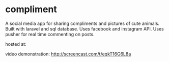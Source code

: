 # compliment
A social media app for sharing compliments and pictures of cute animals. Built with laravel and sql database. Uses facebook and instagram API. Uses pusher for real time commenting on posts.

hosted at:

video demonstration: http://screencast.com/t/eqkT16G6L8a


